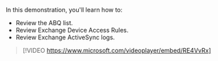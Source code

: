 In this demonstration, you'll learn how to:

- Review the ABQ list.
- Review Exchange Device Access Rules.
- Review Exchange ActiveSync logs.

> [!VIDEO https://www.microsoft.com/videoplayer/embed/RE4VvRx]